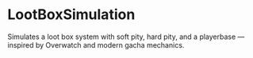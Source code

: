 # LootBoxSimulation
Simulates a loot box system with soft pity, hard pity, and a playerbase — inspired by Overwatch and modern gacha mechanics.
